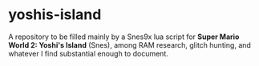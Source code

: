 # yoshis-island
A repository to be filled mainly by a Snes9x lua script for **Super Mario World 2: Yoshi's Island** (Snes), among RAM research, glitch hunting, and whatever I find substantial enough to document.
